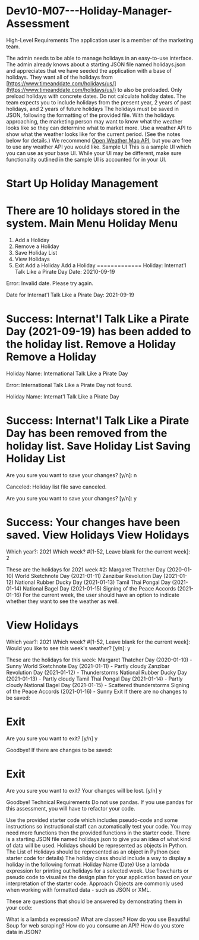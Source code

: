 # Dev10-M07---Holiday-Manager-Assessment

High-Level Requirements
The application user is a member of the marketing team.

The admin needs to be able to manage holidays in an easy-to-use interface.
The admin already knows about a starting JSON file named holidays.json and appreciates that we have seeded the application with a base of holidays.
They want all of the holidays from [https://www.timeanddate.com/holidays/us/](https://www.timeanddate.com/holidays/us/) to also be preloaded. Only preload holidays with concrete dates. Do not calculate holiday dates. The team expects you to include holidays from the present year, 2 years of past holidays, and 2 years of future holidays
The holidays must be saved in JSON, following the formatting of the provided file.
With the holidays approaching, the marketing person may want to know what the weather looks like so they can determine what to market more. Use a weather API to show what the weather looks like for the current period. (See the notes below for details.) We recommend [Open Weather Map API](https://rapidapi.com/community/api/open-weather-map), but you are free to use any weather API you would like.
Sample UI
This is a sample UI which you can use as your base UI. While your UI may be different, make sure functionality outlined in the sample UI is accounted for in your UI.

Start Up
Holiday Management
===================
There are 10 holidays stored in the system.
Main Menu
Holiday Menu
================
1. Add a Holiday
2. Remove a Holiday
3. Save Holiday List
4. View Holidays
5. Exit
Add a Holiday
Add a Holiday
=============
Holiday: Internat'l Talk Like a Pirate Day
Date: 20210-09-19

Error:
Invalid date.  Please try again.

Date for Internat'l Talk Like a Pirate Day: 2021-09-19

Success:
Internat'l Talk Like a Pirate Day (2021-09-19) has been added to the holiday list.
Remove a Holiday
Remove a Holiday
================
Holiday Name: International Talk Like a Pirate Day

Error: 
International Talk Like a Pirate Day not found.

Holiday Name: Internat'l Talk Like a Pirate Day

Success:
Internat'l Talk Like a Pirate Day has been removed from the holiday list.
Save Holiday List
Saving Holiday List
====================
Are you sure you want to save your changes? [y/n]: n

Canceled:
Holiday list file save canceled.

Are you sure you want to save your changes? [y/n]: y

Success:
Your changes have been saved.
View Holidays
View Holidays
=================
Which year?: 2021
Which week? #[1-52, Leave blank for the current week]: 2

These are the holidays for 2021 week #2:
Margaret Thatcher Day (2020-01-10)
World Sketchnote Day (2021-01-11)
Zanzibar Revolution Day (2021-01-12)
National Rubber Ducky Day (2021-01-13)
Tamil Thai Pongal Day (2021-01-14)
National Bagel Day (2021-01-15)
Signing of the Peace Accords (2021-01-16)
For the current week, the user should have an option to indicate whether they want to see the weather as well.

View Holidays
=================
Which year?: 2021
Which week? #[1-52, Leave blank for the current week]: 
Would you like to see this week's weather? [y/n]: y

These are the holidays for this week:
Margaret Thatcher Day (2020-01-10) - Sunny
World Sketchnote Day (2021-01-11) - Partly cloudy
Zanzibar Revolution Day (2021-01-12) - Thunderstorms
National Rubber Ducky Day (2021-01-13) - Partly cloudy
Tamil Thai Pongal Day (2021-01-14) - Partly cloudy
National Bagel Day (2021-01-15) - Scattered thunderstorms
Signing of the Peace Accords (2021-01-16) - Sunny
Exit
If there are no changes to be saved:

Exit
=====
Are you sure you want to exit? [y/n] y

Goodbye!
If there are changes to be saved:

Exit
=====
Are you sure you want to exit? 
Your changes will be lost.
[y/n] y

Goodbye!
Technical Requirements
Do not use pandas. If you use pandas for this assessment, you will have to refactor your code.

Use the provided starter code which includes pseudo-code and some instructions so instructional staff can automatically test your code. You may need more functions then the provided functions in the starter code.
There is a starting JSON file named holidays.json to give you an idea of what kind of data will be used.
Holidays should be represented as objects in Python.
The List of Holidays should be represented as an object in Python (see starter code for details)
The holiday class should include a way to display a holiday in the following format:
Holiday Name (Date)
Use a lambda expression for printing out holidays for a selected week.
Use flowcharts or pseudo code to visualize the design plan for your application based on your interpretation of the starter code.
Approach
Objects are commonly used when working with formatted data - such as JSON or XML.

These are questions that should be answered by demonstrating them in your code:

What is a lambda expression?
What are classes?
How do you use Beautiful Soup for web scraping?
How do you consume an API?
How do you store data in JSON?
